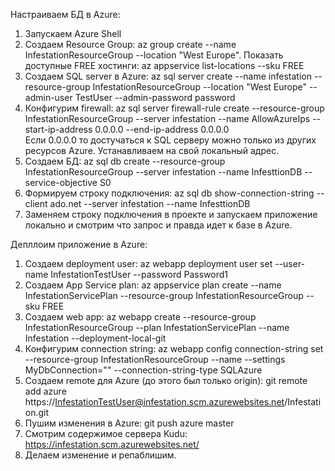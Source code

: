 Настраиваем БД в Azure:
1) Запускаем Azure Shell
2) Создаем Resource Group:      az group create --name InfestationResourceGroup --location "West Europe". 
Показать доступные FREE хостинги:      az appservice list-locations --sku FREE
3) Создаем SQL server в Azure:       az sql server create --name infestation --resource-group InfestationResourceGroup --location "West Europe" --admin-user TestUser --admin-password password
4) Конфигурим firewall:      az sql server firewall-rule create --resource-group InfestationResourceGroup --server infestation --name AllowAzureIps --start-ip-address 0.0.0.0 --end-ip-address 0.0.0.0    
Если 0.0.0.0 то достучаться к SQL серверу можно только из других ресурсов Azure. Устанавливаем на свой локальный адрес.
5) Создаем БД:      az sql db create --resource-group InfestationResourceGroup --server infestation --name InfesttionDB --service-objective S0
6) Формируем строку подключения:      az sql db show-connection-string --client ado.net --server infestation --name InfesttionDB
7) Заменяем строку подключения в проекте и запускаем приложение локально и смотрим что запрос и правда идет к базе в Azure.


Депллоим приложение в Azure:
1) Cоздаем deployment user:      az webapp deployment user set --user-name InfestationTestUser --password Password1
2) Создаем App Service plan:      az appservice plan create --name InfestationServicePlan --resource-group InfestationResourceGroup --sku FREE
3) Создаем web app:      az webapp create --resource-group InfestationResourceGroup --plan InfestationServicePlan --name Infestation --deployment-local-git
4) Конфигурим connection string: az webapp config connection-string set --resource-group InfestationResourceGroup --name <app-name> --settings MyDbConnection="<connection-string>" --connection-string-type SQLAzure
5) Создаем remote для Azure (до этого был только origin):      git remote add azure https://InfestationTestUser@infestation.scm.azurewebsites.net/Infestation.git
6) Пушим изменения в Azure:      git push azure master
7) Смотрим содержимое сервера Kudu:      https://infestation.scm.azurewebsites.net/
8) Делаем изменение и репаблишим.